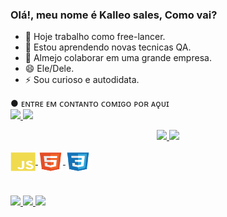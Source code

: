 ### Olá!, meu nome é Kalleo sales, Como vai?

- 🔭 Hoje trabalho como free-lancer.
- 🌱 Estou aprendendo novas tecnicas QA.
- 👯 Almejo colaborar em uma grande empresa.
- 😄 Ele/Dele.
- ⚡ Sou curioso e autodidata.
 
 ●  ᴇɴᴛʀᴇ ᴇᴍ ᴄᴏɴᴛᴀɴᴛᴏ ᴄᴏᴍɪɢᴏ ᴘᴏʀ ᴀǫᴜɪ    
 <a href= "mailto:kalleosales12@gmail.com"><img src="https://img.icons8.com/small/16/000000/gmail-login.png"/>
 <a href= "https://api.whatsapp.com/send?phone=5581973305695&text="><img src="https://img.icons8.com/small/16/000000/whatsapp.png"/>  

 
 

<div align="center">
   <a href="https://github.com/KALL30">
   <img height="150em" src="https://github-readme-stats.vercel.app/api?username=kalleo&show_icons=true&theme=dark&include_all_commits=true&count_private=true"/>
   <img height="150em" src="https://github-readme-stats.vercel.app/api/top-langs/?username=kalleo&layout=compact&langs_count=7&theme=dark"/>
</div>
  


  
  <div style="display: inline_block"><br>
   <img align="center" alt="Rafa-Js" height="30" width="40" src="https://raw.githubusercontent.com/devicons/devicon/master/icons/javascript/javascript-plain.svg">
   <img align="center" alt="Rafa-HTML" height="30" width="40" src="https://raw.githubusercontent.com/devicons/devicon/master/icons/html5/html5-original.svg">
  <img align="center" alt="Rafa-CSS" height="30" width="40" src="https://raw.githubusercontent.com/devicons/devicon/master/icons/css3/css3-original.svg">
  <div>
 
   # 
   
   
  <a href ="500em" scr="https://www.instagram.com/kalleoogeorge/"><img src="https://img.icons8.com/material/24/000000/instagram-new--v1.png"/>
 <a href="https://discord.com/channels/936644844896542721/936644845328552028" target="_blank"><img src="https://img.icons8.com/material/24/000000/discord.png"/>
  <a href="https://www.linkedin.com/in/kalleo-sales-130703225/" target="_blank"><img src="https://img.icons8.com/material/24/000000/linkedin--v1.png"/>
  <div>
    
     

